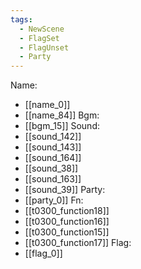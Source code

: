 ```yaml
---
tags:
  - NewScene
  - FlagSet
  - FlagUnset
  - Party
---
```

Name:
- [[name_0]]
- [[name_84]]
Bgm:
- [[bgm_15]]
Sound:
- [[sound_142]]
- [[sound_143]]
- [[sound_164]]
- [[sound_38]]
- [[sound_163]]
- [[sound_39]]
Party:
- [[party_0]]
Fn:
- [[t0300_function18]]
- [[t0300_function16]]
- [[t0300_function15]]
- [[t0300_function17]]
Flag:
- [[flag_0]]
